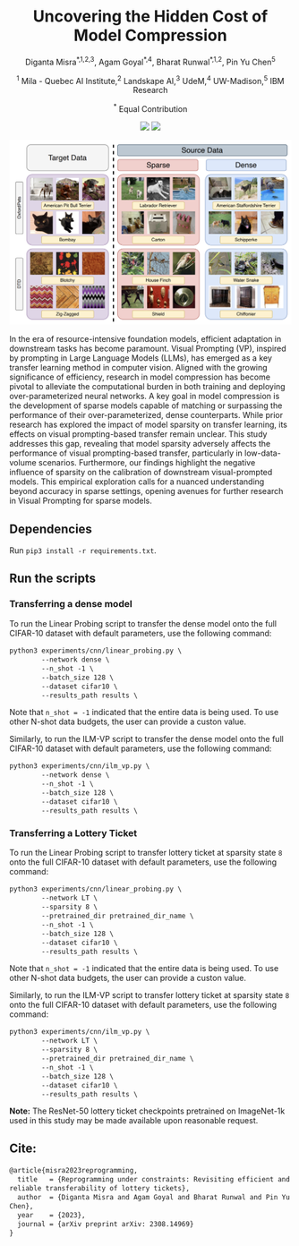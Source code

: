 <h1 align="center">Uncovering the Hidden Cost of Model Compression</h1>
<p align="center">Diganta Misra<sup>*,1,2,3</sup>, Agam Goyal<sup>*,4</sup>, Bharat Runwal<sup>*,1,2</sup>, Pin Yu Chen<sup>5</sup></p>
<p align="center"><sup>1</sup> Mila - Quebec AI Institute,<sup>2</sup> Landskape AI,<sup>3</sup> UdeM,<sup>4</sup> UW-Madison,<sup>5</sup> IBM Research</p>
<p align="center"><sup>*</sup> Equal Contribution </p>
<p align="center">
  <a href="https://arxiv.org/abs/2308.14969" alt="ArXiv">
        <img src="https://img.shields.io/badge/Preprint-arXiv-blue.svg" /></a>
  <a href="https://wandb.ai/landskape/Reprogram-Sparse" alt="Dashboard">
        <img src="https://img.shields.io/badge/WandB-Dashboard-gold.svg" /></a>
</p>

<p align="center">
  <img src ="ss.png"  width="1000"/>
</p>

In the era of resource-intensive foundation models, efficient adaptation in downstream tasks has become paramount. Visual Prompting (VP), inspired by prompting in Large Language Models (LLMs), has emerged as a key transfer learning method in computer vision. Aligned with the growing significance of efficiency, research in model compression has become pivotal to alleviate the computational burden in both training and deploying over-parameterized neural networks. A key goal in model compression is the development of sparse models capable of matching or surpassing the performance of their over-parameterized, dense counterparts. While prior research has explored the impact of model sparsity on transfer learning, its effects on visual prompting-based transfer remain unclear. This study addresses this gap, revealing that model sparsity adversely affects the performance of visual prompting-based transfer, particularly in low-data-volume scenarios. Furthermore, our findings highlight the negative influence of sparsity on the calibration of downstream visual-prompted models. This empirical exploration calls for a nuanced understanding beyond accuracy in sparse settings, opening avenues for further research in Visual Prompting for sparse models.

## Dependencies

Run `pip3 install -r requirements.txt`.

## Run the scripts

### Transferring a dense model

To run the Linear Probing script to transfer the dense model onto the full CIFAR-10 dataset with default parameters, use the following command:

```
python3 experiments/cnn/linear_probing.py \
        --network dense \
        --n_shot -1 \
        --batch_size 128 \
        --dataset cifar10 \
        --results_path results \
```

Note that `n_shot = -1` indicated that the entire data is being used. To use other N-shot data budgets, the user can provide a custon value.

Similarly, to run the ILM-VP script to transfer the dense model onto the full CIFAR-10 dataset with default parameters, use the following command:

```
python3 experiments/cnn/ilm_vp.py \
        --network dense \
        --n_shot -1 \
        --batch_size 128 \
        --dataset cifar10 \
        --results_path results \
```

### Transferring a Lottery Ticket

To run the Linear Probing script to transfer lottery ticket at sparsity state `8` onto the full CIFAR-10 dataset with default parameters, use the following command:

```
python3 experiments/cnn/linear_probing.py \
        --network LT \
        --sparsity 8 \
        --pretrained_dir pretrained_dir_name \
        --n_shot -1 \
        --batch_size 128 \
        --dataset cifar10 \
        --results_path results \
```

Note that `n_shot = -1` indicated that the entire data is being used. To use other N-shot data budgets, the user can provide a custon value.

Similarly, to run the ILM-VP script to transfer lottery ticket at sparsity state `8` onto the full CIFAR-10 dataset with default parameters, use the following command:

```
python3 experiments/cnn/ilm_vp.py \
        --network LT \
        --sparsity 8 \
        --pretrained_dir pretrained_dir_name \
        --n_shot -1 \
        --batch_size 128 \
        --dataset cifar10 \
        --results_path results \
```

**Note:** The ResNet-50 lottery ticket checkpoints pretrained on ImageNet-1k used in this study may be made available upon reasonable request.

## Cite:

```
@article{misra2023reprogramming,
  title   = {Reprogramming under constraints: Revisiting efficient and reliable transferability of lottery tickets},
  author  = {Diganta Misra and Agam Goyal and Bharat Runwal and Pin Yu Chen},
  year    = {2023},
  journal = {arXiv preprint arXiv: 2308.14969}
}
```
